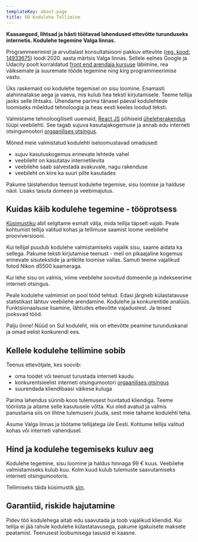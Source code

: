 ```yaml
---
templateKey: about-page
title: OÜ Kodulehe Tellimine
---
```


**Kaasaegsed, lihtsad ja hästi töötavad lahendused ettevõtte turunduseks internetis. Kodulehe tegemine Valga linnas.**

Programmeerimist ja arvutialast konsultatsiooni pakkuv ettevõte ([reg. kood: 14933675](https://www.e-krediidiinfo.ee/14933675-KODULEHE%20TELLIMINE%20O%C3%9C)) loodi 2020. aasta märtsis Valga linnas. Sellele eelnes Google ja Udacity poolt korraldatud [front end arendaja kursuse](https://graduation.udacity.com/confirm/AEKKNEEJ) läbimine, rea väiksemate ja suuremate tööde tegemine ning kirg programmeerimise vastu.

Üks raskemaid osi kodulehe tegemisel on sisu loomine. Enamasti alahinnatakse aega ja vaeva, mis kulub hea teksti kirjutamisele. Teeme tellija jaoks selle lihtsaks. Ühendame parima tänasel päeval kodulehtede loomiseks mõeldud tehnoloogia ja heas eesti keeles loodud teksti.

Valmistame tehnoloogiliselt uuemaid, [React JS](https://reactjs.org/) põhiseid [üheleherakendus](https://et.wikipedia.org/wiki/%C3%9Cheleherakendus) tüüpi veebilehti. See tagab sujuva kasutajakogemuse ja annab edu interneti otsingumootori [orgaanilises otsingus](https://support.google.com/google-ads/answer/6054492?hl=et).

Mõned meie valmistatud kodulehti iseloomustavad omadused:

- sujuv kasutuskogemus erinevate lehtede vahel
- veebileht on kasutatav internetilevita
- veebilehe saab salvestada avakuvale, nagu rakenduse
- veebileht on kiire ka suuri pilte kasutades

Pakume täislahendus teenust kodulehe tegemise, sisu loomise ja halduse näol. Lisaks tasuta domeen ja veebimajutus.

## Kuidas käib kodulehe tegemine - tööprotsess

[Küsimustiku](https://docs.google.com/forms/d/e/1FAIpQLSe9TPVo1_SMyTlpZ6Vo0StZv0H5aoo2-K_P01o9woEdOdUsMA/viewform) abil selgitame esmalt välja, mida tellija täpselt vajab. Peale kohtumist tellija valitud kohas ja tellimuse saamist loome veebilehe prooviversiooni.

Kui tellijal puudub kodulehe valmistamiseks vajalik sisu, saame aidata ka sellega. Pakume teksti kirjutamise teenust - meil on pikaajaline kogemus erinevate sisutekstide ja artiklite loomise vallas. Samuti teeme vajalikud fotod Nikon d5500 kaameraga.

Kui lehe sisu on valmis, viime veebilehe soovitud domeenile ja indekseerime interneti otsingus.

Peale kodulehe valmimist on pool tööd tehtud. Edasi järgneb külastatavuse statistikast lähtuv veebilehe arendamine. Kodulehe ja konkurentide analüüs. Funktsionaalsuse lisamine, lähtudes ettevõtte vajadustest. Ja teised jooksvad tööd.

Palju õnne! Nüüd on Sul koduleht, mis on ettevõtte peamine turunduskanal ja omad eelist konkurendi ees.

## Kellele kodulehe tellimine sobib

Teenus ettevõtjale, kes soovib:

- oma toodet või teenust turustada interneti kaudu
- konkurentsieelist interneti otsingumootori [orgaanilises otsingus](https://support.google.com/google-ads/answer/6054492?hl=et)
- suurendada kliendibaasi väikese kuluga

Parima lahendus sünnib koos tulemusest huvitatud kliendiga. Teeme tööriista ja aitame selle kasutusele võtta. Kui oled avatud ja valmis panustama siis on lihtne tulemuseni jõuda, sest meie tahame kodulehti teha.

Asume Valga linnas ja töötame tellijatega üle Eesti. Kohtume tellija valitud kohas või interneti vahendusel.

## Hind ja kodulehe tegemiseks kuluv aeg

Kodulehe tegemine, sisu loomine ja haldus hinnaga 99 € kuus. Veebilehe valmistamiseks kulub kuu. Kolm kuud kulub tulemuste saavutamiseks interneti otsingumootoris.

Tellimiseks täida küsimustik [siin](https://docs.google.com/forms/d/e/1FAIpQLSe9TPVo1_SMyTlpZ6Vo0StZv0H5aoo2-K_P01o9woEdOdUsMA/viewform).

## Garantiid, riskide hajutamine

Pidev töö kodulehega aitab edu saavutada ja toob vajalikud kliendid. Kui tellija ei jää rahule kodulehe külastatavusega, pakume igakuisete maksete peatamist. Teenusest loobumisega tasusid ei kaasne.
